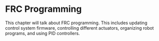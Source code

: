 # FRC Programming

This chapter will talk about FRC programming. This includes updating control system firmware, controlling different actuators, organizing robot programs, and using PID controllers.
